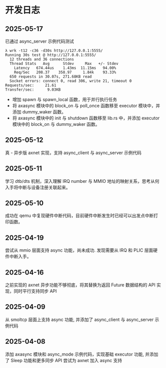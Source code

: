 # 开发日志

## 2025-05-17
已通过 async_server 示例代码测试
```
λ wrk -t12 -c36 -d30s http://127.0.0.1:5555/
Running 30s test @ http://127.0.0.1:5555/
  12 threads and 36 connections
  Thread Stats   Avg      Stdev     Max   +/- Stdev
    Latency   674.44us    1.43ms  11.15ms   94.00%
    Req/Sec   208.37    358.97     1.84k    93.33%
  650 requests in 30.07s, 271.68KB read
  Socket errors: connect 0, read 306, write 21, timeout 0
Requests/sec:     21.61
Transfer/sec:      9.03KB
```
- 增加 spawn 与 spawn_local 函数，用于并行执行任务
- 将 axasync 模块中的 block_on 与 poll_once 函数移至 executor 模块中，并添加 dummy_waker 函数。
- 将 axasync 模块中的 init 与 shutdown 函数移至 lib.rs 中，并添加 executor 模块中的 block_on 与 dummy_waker 函数。

## 2025-05-12
真 - 异步版 axnet 实现，支持 async_client 与 async_server 示例代码

## 2025-05-11
学习 dtb/dts 机制，深入理解 IRQ number 与 MMIO 地址的映射关系，思考从何入手将中断与设备注册关联起来。

## 2025-05-10
成功在 qemu 中复现硬件中断代码，目前硬件中断发生时已经可以出发点中断打印函数。

## 2025-04-19
尝试从 mmio 层面支持 async 功能，尚未成功. 发现需要从 IRQ 和 PLIC 层面硬件中断入手。

## 2025-04-16
之前实现的 axnet 异步功能不够彻底，将其替换为返回 Future 数据结构的 API 实现，同时平行支持同步 API

## 2025-04-09
从 smoltcp 层面上支持 async 功能, 并添加了 async_client 与 async_server 示例代码

## 2025-04-08
添加 axasync 模块和 async_mode 示例代码，实现基础 executor 功能, 并添加了 Sleep 功能和更多同步 API
尝试为 axnet 加入 async 支持